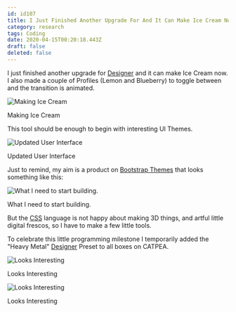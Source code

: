 ```yaml
---
id: id107
title: I Just Finished Another Upgrade For And It Can Make Ice Cream Now I Also Made A Couple Of Profiles Lemon And Blueberry To To...
category: research
tags: Coding
date: 2020-04-15T00:20:18.443Z
draft: false
deleted: false
---
```


I just finished another upgrade for [Designer][1] and it can make Ice Cream now. I also made a couple of Profiles (Lemon and Blueberry) to toggle between and the transition is animated.

![Making Ice Cream](research/icecream.jpg)

Making Ice Cream

This tool should be enough to begin with interesting UI Themes.

![Updated User Interface](research/tool1.png)

Updated User Interface

Just to remind, my aim is a product on [Bootstrap Themes][2] that looks something like this:

![What I need to start building.](research/real.jpg)

What I need to start building.

But the [CSS][3] language is not happy about making 3D things, and artful little digital frescos, so I have to make a few little tools.

To celebrate this little programming milestone I temporarily added the "Heavy Metal" [Designer][4] Preset to all boxes on CATPEA.

![Looks Interesting](research/all.png)

Looks Interesting

![Looks Interesting](research/interesting.png)

Looks Interesting

[1]: /designer
[2]: https://themes.getbootstrap.com/
[3]: https://www.youtube.com/watch?v=gT0Lh1eYk78
[4]: /designer